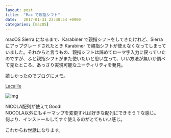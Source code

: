 ```yaml
---
layout: post
title:  "Mac で親指シフト"
date:   2017-01-31 23:40:54 +0900
categories: [macOS]
---
```


macOS Sierra になるまで、Karabiner で親指シフトをしてきたけれど、Sierra にアップグレードされたとき Karabiner で親指シフトが使えなくなってしまっていました。それからと言うもの、親指シフトは諦めてローマ字入力に戻っていたのですが、ふと親指シフトがまた使いたいと思い立って、いい方法が無いか調べて見たところ、あっさり実現可能なユーティリティを発見。

嬉しかったのでブログにメモ。

[Lacaille](http://lacaille.jpn.org/)

![img](https://lh3.googleusercontent.com/oIlXGqsWa-lbRpBHWqzPrbxD2RxuZyAnlBNzDk6-BHORG1tfSqqQJYHduw6bNMRm-tNOVu2xBf9q_xy6yA1LuXVmH1WPW7p_dbRYBq7PsPIrRvZdb7uJTrphn3xH8CTO1E8IuzD4QimRUohzDRWOC0TSOVrLuC1z8oPZE50lLnSUPgokNa_Eloj7QQW3HxeOABrkN99zSObatvxwbsfBQz1xytaQ0W6Lka3-qDv8uyGEux7J_5khCql_jvYxNA50lxwMlNuxyhrUsoTo7PwgzEtmgo3Z_QHlVXDaAd0wKjxK4Msh6j-vM72GOzOQ0a0R4-0LP13oP4gPcTYWz6px-53cxfTyDcgQwpYXtox1RBb4vJg7KIsYhKb2jl1MGFi4z_LHYWr-VsBOWMvo4YdgVgEHsfF5TRKPxZWl_J2v_E4gv8bRgl05C8L8sKb3_2YkzqcREiRnhJU9aXS3rSVGb3O1qKIfLnuedQh5T299XLbg5XLy-1z0A9LcIHFXVHu9HaCM0_a4Nm9Zi-JMegiMpe48Tt9EOY8e97OMrkW77CFQnZUFUmpwM1PpbmJDWa1x47wRcLOERxvgi6j0iP0qagR0VkgTrM1G8gGFZETF4TFS3kshMRXHCRdWoqwuYbnTHMbdxunspm1jU3AcpELWHpXJn-kiO6VAJG4pTXjztco=w720-h419-no)

NICOLA配列が使えてGood!  
NOCOLA以外にもキーマップを変更すれば好きな配列にできそう？な感じ。  
何より、インストールしてすぐ使えるのがとてもいい感じ。

これからお世話になります。

